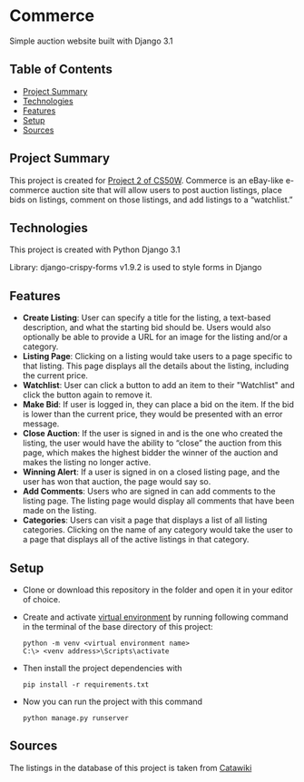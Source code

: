 # Commerce
Simple auction website built with Django 3.1 

## Table of Contents
- [Project Summary](#project-summary)
- [Technologies](#technologies)
- [Features](#features)
- [Setup](#setup)
- [Sources](#sources)


## Project Summary
This project is created for [Project 2 of CS50W](https://cs50.harvard.edu/web/2020/projects/2/commerce/). Commerce is an eBay-like e-commerce auction site that will allow users to post auction listings, place bids on listings, comment on those listings, and add listings to a “watchlist.”

## Technologies 
This project is created with Python Django 3.1

Library: django-crispy-forms v1.9.2 is used to style forms in Django

## Features 
- **Create Listing**: User can specify a title for the listing, a text-based description, and what the starting bid should be. Users would also optionally be able to provide a URL for an image for the listing and/or a category.
- **Listing Page**: Clicking on a listing would take users to a page specific to that listing. This page displays all the details about the listing, including the current price.
- **Watchlist**: User can click a button to add an item to their "Watchlist" and click the button again to remove it. 
- **Make Bid**: If user is logged in, they can place a bid on the item. If the bid is lower than the current price, they would be presented with an error message. 
- **Close Auction**: If the user is signed in and is the one who created the listing, the user would have the ability to “close” the auction from this page, which makes the highest bidder the winner of the auction and makes the listing no longer active.
- **Winning Alert**: If a user is signed in on a closed listing page, and the user has won that auction, the page would say so.
- **Add Comments**: Users who are signed in can add comments to the listing page. The listing page would display all comments that have been made on the listing.
- **Categories**: Users can visit a page that displays a list of all listing categories. Clicking on the name of any category would take the user to a page that displays all of the active listings in that category.


## Setup 
- Clone or download this repository in the folder and open it in your editor of choice.
- Create and activate [virtual environment](https://docs.python.org/3.9/library/venv.html) by running following command in the terminal of the base directory of this project:

    ```
    python -m venv <virtual environment name>
    C:\> <venv address>\Scripts\activate
    ```

- Then install the project dependencies with
    ```
    pip install -r requirements.txt
    ```
- Now you can run the project with this command
    ```
    python manage.py runserver

    ```

## Sources 
The listings in the database of this project is taken from [Catawiki](https://www.catawiki.com/)
